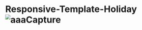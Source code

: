# Responsive-Template-Holiday![aaaCapture](https://user-images.githubusercontent.com/124284815/219944542-04060c45-a823-45fa-b7fd-495b6019f03b.JPG)
